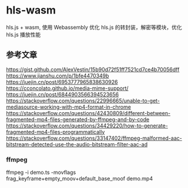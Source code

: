 # hls-wasm

hls.js + wasm, 使用 Webassembly 优化 hls.js 的转封装，解密等模块，优化 hls.js 播放性能

## 参考文章
https://gist.github.com/AlexVestin/15b90d72f51ff7521cd7ce4b70056dff
https://www.jianshu.com/p/1bfe4470349b
https://juejin.cn/post/6953777965838630926
https://cconcolato.github.io/media-mime-support/
https://juejin.cn/post/6844903566394523656
https://stackoverflow.com/questions/22996665/unable-to-get-mediasource-working-with-mp4-format-in-chrome
https://stackoverflow.com/questions/42430809/different-between-fragmented-mp4-files-generated-by-ffmpeg-and-by-code
https://stackoverflow.com/questions/34429220/how-to-generate-fragmented-mp4-files-programmatically
https://stackoverflow.com/questions/33147402/ffmpeg-malformed-aac-bitstream-detected-use-the-audio-bitstream-filter-aac-ad
### ffmpeg 

ffmpeg -i demo.ts -movflags frag_keyframe+empty_moov+default_base_moof demo.mp4